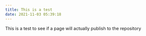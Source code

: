 ```yaml
---
title: This is a test
date: 2021-11-03 05:39:18
---
```

This is a test to see if a page will actually publish to the repository